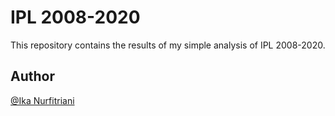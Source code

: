 # IPL 2008-2020
This repository contains the results of my simple analysis of IPL 2008-2020.

## Author
[@Ika Nurfitriani](http://github.com/ikanurfitriani)
